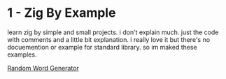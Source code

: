 # 1 - Zig By Example
learn zig by simple and small projects. i don't explain much. just the code with comments and a little bit explanation.
i really love it but there's no docuemention or example for standard library. so im maked these examples.

[Random Word Generator](/word-generator.md)